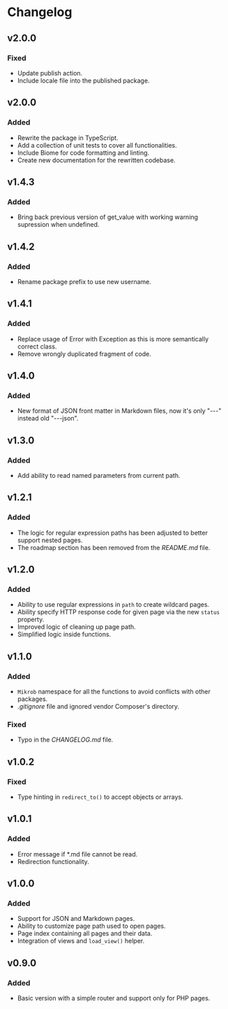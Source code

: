 # Changelog

## v2.0.0

### Fixed
- Update publish action.
- Include locale file into the published package.

## v2.0.0

### Added
- Rewrite the package in TypeScript.
- Add a collection of unit tests to cover all functionalities.
- Include Biome for code formatting and linting.
- Create new documentation for the rewritten codebase.

## v1.4.3

### Added
- Bring back previous version of get_value with working warning supression when undefined.

## v1.4.2

### Added
- Rename package prefix to use new username.

## v1.4.1

### Added
- Replace usage of Error with Exception as this is more semantically correct class.
- Remove wrongly duplicated fragment of code.

## v1.4.0

### Added
- New format of JSON front matter in Markdown files, now it's only "---" instead old "---json".

## v1.3.0

### Added
- Add ability to read named parameters from current path.

## v1.2.1

### Added
- The logic for regular expression paths has been adjusted to better support nested pages.
- The roadmap section has been removed from the _README.md_ file.

## v1.2.0

### Added
- Ability to use regular expressions in `path` to create wildcard pages.
- Ability specify HTTP response code for given page via the new `status` property.
- Improved logic of cleaning up page path.
- Simplified logic inside functions.

## v1.1.0

### Added
- `Mikrob` namespace for all the functions to avoid conflicts with other packages.
- _.gitignore_ file and ignored vendor Composer's directory.

### Fixed
- Typo in the _CHANGELOG.md_ file.

## v1.0.2

### Fixed
- Type hinting in `redirect_to()` to accept objects or arrays.

## v1.0.1

### Added
- Error message if *.md file cannot be read.
- Redirection functionality.

## v1.0.0

### Added
- Support for JSON and Markdown pages.
- Ability to customize page path used to open pages.
- Page index containing all pages and their data.
- Integration of views and `load_view()` helper.

## v0.9.0

### Added
- Basic version with a simple router and support only for PHP pages.
